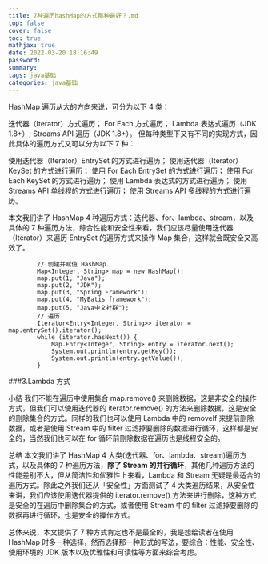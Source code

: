 ```yaml
---
title: 7种遍历hashMap的方式那种最好？.md
top: false
cover: false
toc: true
mathjax: true
date: 2022-03-20 18:16:49
password:
summary:
tags: java基础
categories: java基础
---
```

HashMap 遍历从大的方向来说，可分为以下 4 类：

迭代器（Iterator）方式遍历；
For Each 方式遍历；
Lambda 表达式遍历（JDK 1.8+）;
Streams API 遍历（JDK 1.8+）。
但每种类型下又有不同的实现方式，因此具体的遍历方式又可以分为以下 7 种：

使用迭代器（Iterator）EntrySet 的方式进行遍历；
使用迭代器（Iterator）KeySet 的方式进行遍历；
使用 For Each EntrySet 的方式进行遍历；
使用 For Each KeySet 的方式进行遍历；
使用 Lambda 表达式的方式进行遍历；
使用 Streams API 单线程的方式进行遍历；
使用 Streams API 多线程的方式进行遍历。





本文我们讲了 HashMap 4 种遍历方式：迭代器、for、lambda、stream，以及具体的 7 种遍历方法，综合性能和安全性来看，我们应该尽量使用迭代器（Iterator）来遍历 EntrySet 的遍历方式来操作 Map 集合，这样就会既安全又高效了。

~~~
        // 创建并赋值 HashMap
        Map<Integer, String> map = new HashMap();
        map.put(1, "Java");
        map.put(2, "JDK");
        map.put(3, "Spring Framework");
        map.put(4, "MyBatis framework");
        map.put(5, "Java中文社群");
        // 遍历
        Iterator<Entry<Integer, String>> iterator = map.entrySet().iterator();
        while (iterator.hasNext()) {
            Map.Entry<Integer, String> entry = iterator.next();
            System.out.println(entry.getKey());
            System.out.println(entry.getValue());
        }
~~~








###3.Lambda 方式


小结
我们不能在遍历中使用集合 map.remove() 来删除数据，这是非安全的操作方式，但我们可以使用迭代器的 iterator.remove() 的方法来删除数据，这是安全的删除集合的方式。同样的我们也可以使用 Lambda 中的 removeIf 来提前删除数据，或者是使用 Stream 中的 filter 过滤掉要删除的数据进行循环，这样都是安全的，当然我们也可以在 for 循环前删除数据在遍历也是线程安全的。

总结
本文我们讲了 HashMap 4 大类(迭代器、for、lambda、stream)遍历方式，以及具体的 7 种遍历方法，**除了 Stream 的并行循环**，其他几种遍历方法的性能差别不大，但从简洁性和优雅性上来看，Lambda 和 Stream 无疑是最适合的遍历方式。除此之外我们还从「安全性」方面测试了 4 大类遍历结果，从安全性来讲，我们应该使用迭代器提供的 iterator.remove() 方法来进行删除，这种方式是安全的在遍历中删除集合的方式，或者使用 Stream 中的 filter 过滤掉要删除的数据再进行循环，也是安全的操作方式。

总体来说，本文提供了 7 种方式肯定也不是最全的，我是想给读者在使用 HashMap 时多一种选择，然而选择那一种形式的写法，要综合：性能、安全性、使用环境的 JDK 版本以及优雅性和可读性等方面来综合考虑。
